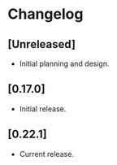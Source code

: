 # Changelog

## [Unreleased]

- Initial planning and design.

## [0.17.0]

- Initial release.

## [0.22.1]

- Current release.


